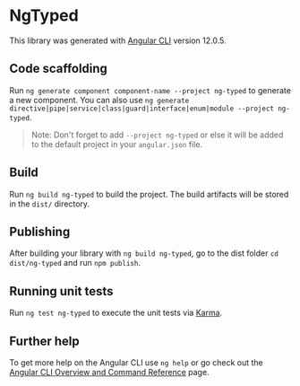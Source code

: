 # NgTyped

This library was generated with [Angular CLI](https://github.com/angular/angular-cli) version 12.0.5.

## Code scaffolding

Run `ng generate component component-name --project ng-typed` to generate a new component. You can also use `ng generate directive|pipe|service|class|guard|interface|enum|module --project ng-typed`.
> Note: Don't forget to add `--project ng-typed` or else it will be added to the default project in your `angular.json` file. 

## Build

Run `ng build ng-typed` to build the project. The build artifacts will be stored in the `dist/` directory.

## Publishing

After building your library with `ng build ng-typed`, go to the dist folder `cd dist/ng-typed` and run `npm publish`.

## Running unit tests

Run `ng test ng-typed` to execute the unit tests via [Karma](https://karma-runner.github.io).

## Further help

To get more help on the Angular CLI use `ng help` or go check out the [Angular CLI Overview and Command Reference](https://angular.io/cli) page.
